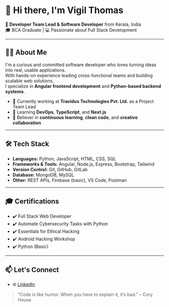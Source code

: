 # 👋 Hi there, I'm Vigil Thomas

🚀 **Developer Team Lead & Software Developer** from Kerala, India  
🎓 BCA Graduate | 💻 Passionate about Full Stack Development

---

## 🧑‍💻 About Me

I'm a curious and committed software developer who loves turning ideas into real, usable applications.  
With hands-on experience leading cross-functional teams and building scalable web solutions,  
I specialize in **Angular frontend development** and **Python-based backend systems**.

- 🔭 Currently working at **Travidux Technologies Pvt. Ltd.** as a Project Team Lead
- 🌱 Learning **DevOps**, **TypeScript**, and **Next.js**
- 🧠 Believer in **continuous learning**, **clean code**, and **creative collaboration**

---

## 🛠️ Tech Stack

- **Languages:** Python, JavaScript, HTML, CSS, SQL  
- **Frameworks & Tools:** Angular, Node.js, Express, Bootstrap, Tailwind  
- **Version Control:** Git, GitHub, GitLab  
- **Database:** MongoDB, MySQL  
- **Other:** REST APIs, Firebase (basic), VS Code, Postman

---

## 🎓 Certifications

- ✔️ Full Stack Web Developer  
- ✔️ Automate Cybersecurity Tasks with Python  
- ✔️ Essentials for Ethical Hacking  
- ✔️ Android Hacking Workshop  
- ✔️ Python (Basic)

---

## 📫 Let's Connect

- 🌐 [LinkedIn](https://linkedin.com/in/vigilthomas)

> “Code is like humor. When you have to explain it, it’s bad.” – Cory House
